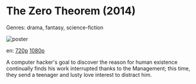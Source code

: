 # The Zero Theorem (2014)

Genres: drama, fantasy, science-fiction

![poster](http://image.tmdb.org/t/p/w500/3CcLrYnJ6lKr68GfvnSWvnpHn8E.jpg)

en:
  [720p](magnet:?xt=urn:btih:47DF370B841D1477C160A96E20A887C5C458010C&tr=udp://glotorrents.pw:6969/announce&tr=udp://tracker.opentrackr.org:1337/announce&tr=udp://torrent.gresille.org:80/announce&tr=udp://tracker.openbittorrent.com:80&tr=udp://tracker.coppersurfer.tk:6969&tr=udp://tracker.leechers-paradise.org:6969&tr=udp://p4p.arenabg.ch:1337&tr=udp://tracker.internetwarriors.net:1337)
  [1080p](magnet:?xt=urn:btih:FD0FB564189BDCA8B666153FB0D8CF2E56F5FC49&tr=udp://glotorrents.pw:6969/announce&tr=udp://tracker.opentrackr.org:1337/announce&tr=udp://torrent.gresille.org:80/announce&tr=udp://tracker.openbittorrent.com:80&tr=udp://tracker.coppersurfer.tk:6969&tr=udp://tracker.leechers-paradise.org:6969&tr=udp://p4p.arenabg.ch:1337&tr=udp://tracker.internetwarriors.net:1337)
  


A computer hacker's goal to discover the reason for human existence continually finds his work interrupted thanks to the Management; this time, they send a teenager and lusty love interest to distract him.